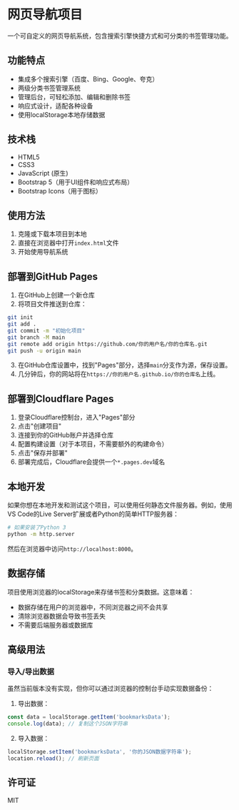 # 网页导航项目

一个可自定义的网页导航系统，包含搜索引擎快捷方式和可分类的书签管理功能。

## 功能特点

- 集成多个搜索引擎（百度、Bing、Google、夸克）
- 两级分类书签管理系统
- 管理后台，可轻松添加、编辑和删除书签
- 响应式设计，适配各种设备
- 使用localStorage本地存储数据

## 技术栈

- HTML5
- CSS3
- JavaScript (原生)
- Bootstrap 5（用于UI组件和响应式布局）
- Bootstrap Icons（用于图标）

## 使用方法

1. 克隆或下载本项目到本地
2. 直接在浏览器中打开`index.html`文件
3. 开始使用导航系统

## 部署到GitHub Pages

1. 在GitHub上创建一个新仓库
2. 将项目文件推送到仓库：

```bash
git init
git add .
git commit -m "初始化项目"
git branch -M main
git remote add origin https://github.com/你的用户名/你的仓库名.git
git push -u origin main
```

3. 在GitHub仓库设置中，找到"Pages"部分，选择`main`分支作为源，保存设置。
4. 几分钟后，你的网站将在`https://你的用户名.github.io/你的仓库名`上线。

## 部署到Cloudflare Pages

1. 登录Cloudflare控制台，进入"Pages"部分
2. 点击"创建项目"
3. 连接到你的GitHub账户并选择仓库
4. 配置构建设置（对于本项目，不需要额外的构建命令）
5. 点击"保存并部署"
6. 部署完成后，Cloudflare会提供一个`*.pages.dev`域名

## 本地开发

如果你想在本地开发和测试这个项目，可以使用任何静态文件服务器。例如，使用VS Code的Live Server扩展或者Python的简单HTTP服务器：

```bash
# 如果安装了Python 3
python -m http.server
```

然后在浏览器中访问`http://localhost:8000`。

## 数据存储

项目使用浏览器的localStorage来存储书签和分类数据。这意味着：

- 数据存储在用户的浏览器中，不同浏览器之间不会共享
- 清除浏览器数据会导致书签丢失
- 不需要后端服务器或数据库

## 高级用法

### 导入/导出数据

虽然当前版本没有实现，但你可以通过浏览器的控制台手动实现数据备份：

1. 导出数据：
```javascript
const data = localStorage.getItem('bookmarksData');
console.log(data); // 复制这个JSON字符串
```

2. 导入数据：
```javascript
localStorage.setItem('bookmarksData', '你的JSON数据字符串');
location.reload(); // 刷新页面
```

## 许可证

MIT 